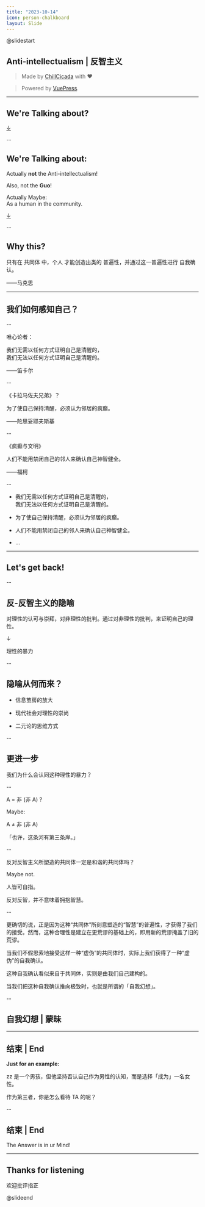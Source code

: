 ```yaml
---
title: "2023-10-14"
icon: person-chalkboard
layout: Slide
---
```


<!-- markdownlint-disable MD024 MD033 MD051 -->

@slidestart

<!-- .slide: data-transition="slide" -->

## Anti-intellectualism | 反智主义

<!-- .element: class="r-fit-text" -->

> Made by [ChillCicada](https://chillcicada) with ❤️

<!-- .element: class="fragment fade-in" data-fragment-index="1" -->

> Powered by [VuePress](https://v2.vuepress.vuejs.org/zh/).

<!-- .element: class="fragment fade-in-then-semi-out" data-fragment-index="1" -->

---

## We're Talking about?

<!-- .element: class="r-fit-text" -->

[↓](#/1/1)

--

<!-- .slide: data-auto-animate -->

## We're Talking about:

<!-- .element: class="r-fit-text" -->

Actually **not** the Anti-intellectualism!

<!-- .element: class="fragment fade-in-then-out" data-fragment-index="1" -->

Also, not the **Guo**!

<!-- .element: class="fragment fade-in-then-out" data-fragment-index="2" -->

Actually Maybe:<br /> As a <span class="fragment highlight-red" data-fragment-index="4">human</span> in the <span class="fragment highlight-blue" data-fragment-index="5">community</span>.

<!-- .element: class="fragment fade-in" data-fragment-index="3" -->

[↓](#/1/2)

<!-- .element: class="fragment fade-in-then-semi-out" data-fragment-index="5" -->

--

## Why this?

<!-- .element: class="r-fit-text" -->

只有在 <span class="fragment highlight-current-green">共同体</span> 中，<span class="fragment highlight-current-green">个人</span> 才能创造出类的 <span class="fragment highlight-current-green">普遍性</span>，并通过这一普遍性进行 <span class="fragment highlight-current-green">自我确认</span>。

——马克思

<!-- .element: class="fragment fade-in" -->

---

## 我们如何感知自己？

--

<!-- .slide: data-auto-animate -->

唯心论者：

<!-- .element: class="fragment fade-in" data-fragment-index="1" -->

我们无需以任何方式证明自己是清醒的，<br />我们无法以任何方式证明自己是清醒的。

——笛卡尔

<!-- .element: class="fragment fade-in" data-fragment-index="1" -->

--

<!-- .slide: data-auto-animate -->

《卡拉马佐夫兄弟》？

<!-- .element: class="fragment fade-in" data-fragment-index="1" -->

为了使自己保持清醒，必须认为邻居的疯癫。

——陀思妥耶夫斯基

<!-- .element: class="fragment fade-in" data-fragment-index="1" -->

--

<!-- .slide: data-auto-animate -->

《疯癫与文明》

<!-- .element: class="fragment fade-in" data-fragment-index="1" -->

人们不能用禁闭自己的邻人来确认自己神智健全。

——福柯

<!-- .element: class="fragment fade-in" data-fragment-index="1" -->

--

- 我们无需以任何方式证明自己是清醒的，<br />我们无法以任何方式证明自己是清醒的。
<!-- .element: class="fragment fade-out" data-fragment-index="1" -->

- 为了使自己保持清醒，必须认为邻居的疯癫。
<!-- .element: class="fragment highlight-current-red" data-fragment-index="1"-->

- 人们不能用禁闭自己的邻人来确认自己神智健全。
<!-- .element: class="fragment highlight-current-blue" data-fragment-index="2"-->

- ...
<!-- .element: class="fragment fade-out" data-fragment-index="1" -->

---

## Let's get back!

--

<!-- .slide: data-auto-animate -->

## 反-反智主义的隐喻

<!-- .element: class="r-fit-text" -->

对理性的认可与崇拜，对非理性的批判。通过对非理性的批判，来证明自己的理性。

<!-- .element: class="fragment fade-in" data-fragment-index="1" -->

↓

<!-- .element: class="fragment fade-in" data-fragment-index="2" -->

<span class="fragment strike">理性的暴力</span>

<!-- .element: class="fragment fade-in" data-fragment-index="2" -->

--

## 隐喻从何而来？

<!-- .element: class="r-fit-text" -->

- 信息茧房的放大
<!-- .element: class="fragment fade-in" -->

- 现代社会对理性的崇尚
<!-- .element: class="fragment fade-in" -->

- 二元论的思维方式
<!-- .element: class="fragment fade-in" -->

--

## 更进一步

<!-- .element: class="r-fit-text" -->

我们为什么会认同这种理性的暴力？

<!-- .element: class="fragment fade-in" -->

--

<!-- .slide: data-auto-animate -->

A = 非 (非 A) <span class="fragment highlight-current-red">?</span>

<!-- .element: class="fragment fade-in" -->

Maybe:

<!-- .element: class="fragment fade-in" -->

A ≠ 非 (非 A)

<!-- .element: class="fragment fade-in" -->

「也许，这条河有第三条岸。」

<!-- .element: class="fragment fade-in-then-semi-out" -->

--

<!-- .slide: data-auto-animate -->

反对反智主义所塑造的共同体一定是和谐的共同体吗？

<!-- .element: class="fragment fade-in" -->

Maybe not.

<!-- .element: class="fragment fade-in" -->

人皆可自指。

<!-- .element: class="fragment fade-in" -->

反对反智，并不意味着拥抱智慧。

<!-- .element: class="fragment fade-in" -->

--

更确切的说，正是因为这种“共同体”所刻意塑造的“智慧”的普遍性，才获得了我们的接受。然而，这种合理性是建立在更荒谬的基础上的，即用新的荒谬掩盖了旧的荒谬。

<!-- .element: class="fragment fade-in-then-out" -->

当我们不假思索地接受这样一种“虚伪”的共同体时，实际上我们获得了一种“虚伪”的自我确认。

<!-- .element: class="fragment fade-in-then-out" -->

这种自我确认看似来自于共同体，实则是由我们自己建构的。

<!-- .element: class="fragment fade-in-then-out" -->

当我们把这种自我确认推向极致时，也就是所谓的「自我幻想」。

<!-- .element: class="fragment fade-in-then-semi-out" -->

--

<!-- .slide: data-auto-animate -->

## 自我幻想 | 蒙昧

---

## 结束 | End

**Just for an example:**

<!-- .element: class="fragment fade-in" data-fragment-index="1" -->

zz 是一个男孩，但他坚持否认自己作为男性的认知，而是选择「成为」一名女性。

<!-- .element: class="fragment fade-in" data-fragment-index="1" -->

作为第三者，你是怎么看待 TA 的呢？

<!-- .element: class="fragment fade-in" -->

--

<!-- .slide: data-auto-animate -->

## 结束 | End

The Answer is in ur Mind!

<!-- .element: class="fragment fade-in" -->

---

## Thanks for listening

欢迎批评指正

@slideend
